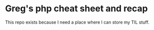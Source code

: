 # Greg's php cheat sheet and recap 

This repo exists because I need a place where I can store my TIL stuff. 
